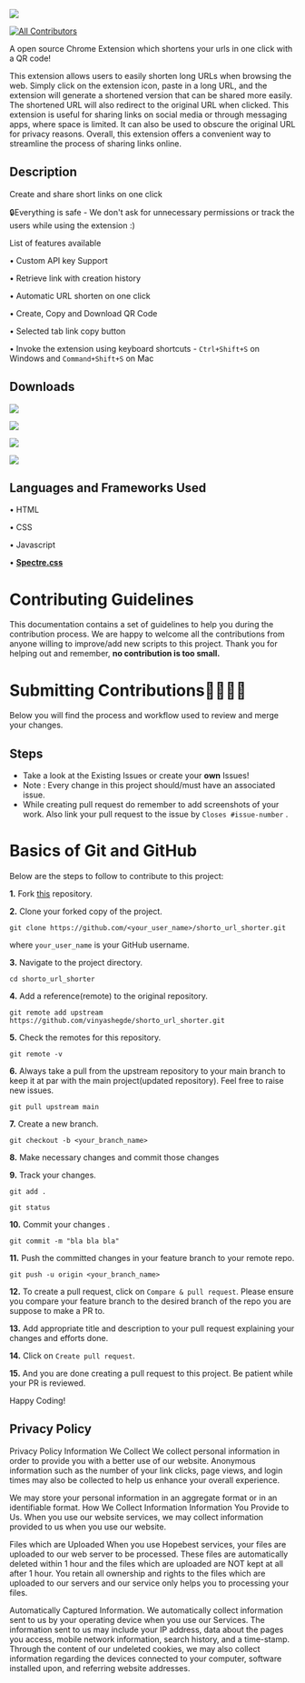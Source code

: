 [![](https://raw.githubusercontent.com/vinyashegde/shorto_url_shorter/main/Source/logo.png)](https://chrome.google.com/webstore/detail/shorto-url-shorter/ggjlafhmjnmepkkihggbbgiignajkjcl?hl=en-GB&authuser=0)
<!-- ALL-CONTRIBUTORS-BADGE:START - Do not remove or modify this section -->
[![All Contributors](https://img.shields.io/badge/all_contributors-12+-orange.svg?style=flat-square)](#contributors-)
<!-- ALL-CONTRIBUTORS-BADGE:END -->

A open source Chrome Extension which shortens your urls in one click with a QR code!

This extension allows users to easily shorten long URLs when browsing the web.
Simply click on the extension icon, paste in a long URL, and the extension will generate a shortened version that can be shared more easily. The shortened URL will also redirect to the original URL when clicked. This extension is useful for sharing links on social media or through messaging apps, where space is limited. It can also be used to obscure the original URL for privacy reasons. Overall, this extension offers a convenient way to streamline the process of sharing links online.

## Description

 Create and share short links on one click  
 
🔒Everything is safe - We don't ask for unnecessary permissions or track the users while using the extension :) 

List of features available  

• Custom API key Support 

• Retrieve link with creation history

• Automatic URL shorten on one click

• Create, Copy and Download QR Code

• Selected tab link copy button

• Invoke the extension using keyboard shortcuts - `Ctrl+Shift+S` on Windows and `Command+Shift+S` on Mac



## Downloads

[![](https://raw.githubusercontent.com/vinyashegde/shorto_url_shorter/main/Readme/Get%20It%20(6).png)](https://chrome.google.com/webstore/detail/shorto-url-shorter/ggjlafhmjnmepkkihggbbgiignajkjcl?hl=en-GB&authuser=0)

[![](https://raw.githubusercontent.com/vinyashegde/shorto_url_shorter/main/Readme/Get%20It%20(2).png)](https://microsoftedge.microsoft.com/addons/detail/shorto-url-shorter/fblkkccdkgkcmjpbpldapdfelpflpkgp)

[![](https://raw.githubusercontent.com/vinyashegde/shorto_url_shorter/main/Readme/Get%20It%20(3).png)](https://addons.mozilla.org/en-US/firefox/addon/vinyas-hegde)

[![](https://raw.githubusercontent.com/vinyashegde/shorto_url_shorter/main/Readme/Get%20It%20(4).png)](https://addons.opera.com/en/extensions/details/shorto-url-shorter)


## Languages and Frameworks Used

• HTML

• CSS

• Javascript

• [**Spectre.css**](https://picturepan2.github.io/spectre)

# Contributing Guidelines

This documentation contains a set of guidelines to help you during the contribution process. 
We are happy to welcome all the contributions from anyone willing to improve/add new scripts to this project. Thank you for helping out and remember,
**no contribution is too small.**

# Submitting Contributions👩‍💻👨‍💻

Below you will find the process and workflow used to review and merge your changes.

## Steps

- Take a look at the Existing Issues or create your **own** Issues!
- Note : Every change in this project should/must have an associated issue. 
- While creating pull request do remember to add screenshots of your work. Also link your pull request to the issue by `Closes #issue-number` .

# Basics of Git and GitHub

Below are the steps to follow to contribute to this project:

**1.** Fork [this](https://github.com/vinyashegde/shorto_url_shorter.git) repository.

**2.** Clone your forked copy of the project.

```
git clone https://github.com/<your_user_name>/shorto_url_shorter.git
```

where `your_user_name` is your GitHub username.

**3.** Navigate to the project directory.

```
cd shorto_url_shorter
```

**4.** Add a reference(remote) to the original repository.

```
git remote add upstream https://github.com/vinyashegde/shorto_url_shorter.git
```

**5.** Check the remotes for this repository.

```
git remote -v
```

**6.** Always take a pull from the upstream repository to your main branch to keep it at par with the main project(updated repository). Feel free to raise new issues.

```
git pull upstream main
```

**7.** Create a new branch.

```
git checkout -b <your_branch_name>
```

**8.** Make necessary changes and commit those changes

**9.** Track your changes.

```
git add .
```
```
git status
```

**10.** Commit your changes .

```
git commit -m "bla bla bla"
```

**11.** Push the committed changes in your feature branch to your remote repo.

```
git push -u origin <your_branch_name> 
```

**12.** To create a pull request, click on `Compare & pull request`. Please ensure you compare your feature branch to the desired branch of the repo you are suppose to make a PR to.

**13.** Add appropriate title and description to your pull request explaining your changes and efforts done.

**14.** Click on `Create pull request`.

**15.** And you are done creating a pull request to this project. Be patient while your PR is reviewed.

Happy Coding! 

## Privacy Policy

Privacy Policy Information We Collect We collect personal information in order to provide you with a better use of our website. Anonymous information such as the number of your link clicks, page views, and login times may also be collected to help us enhance your overall experience. 

We may store your personal information in an aggregate format or in an identifiable format. How We Collect Information Information You Provide to Us. When you use our website services, we may collect information provided to us when you use our website. 

Files which are Uploaded When you use Hopebest services, your files are uploaded to our web server to be processed. These files are automatically deleted within 1 hour and the files which are uploaded are NOT kept at all after 1 hour. You retain all ownership and rights to the files which are uploaded to our servers and our service only helps you to processing your files. 

Automatically Captured Information. We automatically collect information sent to us by your operating device when you use our Services. The information sent to us may include your IP address, data about the pages you access, mobile network information, search history, and a time-stamp. 
Through the content of our undeleted cookies, we may also collect information regarding the devices connected to your computer, software installed upon, and referring website addresses. 
